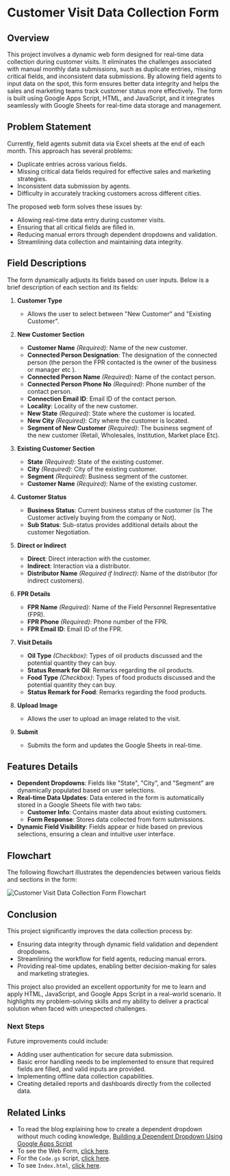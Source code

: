 # Customer Visit Data Collection Form

## Overview
This project involves a dynamic web form designed for real-time data collection during customer visits. It eliminates the challenges associated with manual monthly data submissions, such as duplicate entries, missing critical fields, and inconsistent data submissions. By allowing field agents to input data on the spot, this form ensures better data integrity and helps the sales and marketing teams track customer status more effectively. The form is built using Google Apps Script, HTML, and JavaScript, and it integrates seamlessly with Google Sheets for real-time data storage and management.

## Problem Statement
Currently, field agents submit data via Excel sheets at the end of each month. This approach has several problems:
- Duplicate entries across various fields.
- Missing critical data fields required for effective sales and marketing strategies.
- Inconsistent data submission by agents.
- Difficulty in accurately tracking customers across different cities.

The proposed web form solves these issues by:
- Allowing real-time data entry during customer visits.
- Ensuring that all critical fields are filled in.
- Reducing manual errors through dependent dropdowns and validation.
- Streamlining data collection and maintaining data integrity.

## Field Descriptions
The form dynamically adjusts its fields based on user inputs. Below is a brief description of each section and its fields:

1. **Customer Type**
   - Allows the user to select between "New Customer" and "Existing Customer".

2. **New Customer Section**
   - **Customer Name** *(Required)*: Name of the new customer.
   - **Connected Person Designation**: The designation of the connected person (the person the FPR contacted is the owner of the business or manager etc ).
   - **Connected Person Name** *(Required)*: Name of the contact person.
   - **Connected Person Phone No** *(Required)*: Phone number of the contact person.
   - **Connection Email ID**: Email ID of the contact person.
   - **Locality**: Locality of the new customer.
   - **New State** *(Required)*: State where the customer is located.
   - **New City** *(Required)*: City where the customer is located.
   - **Segment of New Customer** *(Required)*: The business segment of the new customer (Retail, Wholesales, Institution, Market place Etc).

3. **Existing Customer Section**
   - **State** *(Required)*: State of the existing customer.
   - **City** *(Required)*: City of the existing customer.
   - **Segment** *(Required)*: Business segment of the customer.
   - **Customer Name** *(Required)*: Name of the existing customer.

4. **Customer Status**
   - **Business Status**: Current business status of the customer (is The Customer actively buying from the company or Not).
   - **Sub Status**: Sub-status provides additional details about the customer Negotiation.

5. **Direct or Indirect**
   - **Direct**: Direct interaction with the customer.
   - **Indirect**: Interaction via a distributor.
   - **Distributor Name** *(Required if Indirect)*: Name of the distributor (for indirect customers).

6. **FPR Details**
   - **FPR Name** *(Required)*: Name of the Field Personnel Representative (FPR).
   - **FPR Phone** *(Required)*: Phone number of the FPR.
   - **FPR Email ID**: Email ID of the FPR.

7. **Visit Details**
   - **Oil Type** *(Checkbox)*: Types of oil products discussed and the potential quantity they can buy.
   - **Status Remark for Oil**: Remarks regarding the oil products.
   - **Food Type** *(Checkbox)*: Types of food products discussed and the potential quantity they can buy.
   - **Status Remark for Food**: Remarks regarding the food products.

8. **Upload Image**
   - Allows the user to upload an image related to the visit.

9. **Submit**
   - Submits the form and updates the Google Sheets in real-time.

## Features Details
- **Dependent Dropdowns**: Fields like "State", "City", and "Segment" are dynamically populated based on user selections.
- **Real-time Data Updates**: Data entered in the form is automatically stored in a Google Sheets file with two tabs:
  - **Customer Info**: Contains master data about existing customers.
  - **Form Response**: Stores data collected from form submissions.
- **Dynamic Field Visibility**: Fields appear or hide based on previous selections, ensuring a clean and intuitive user interface.

## Flowchart
The following flowchart illustrates the dependencies between various fields and sections in the form:

![Customer Visit Data Collection Form Flowchart](https://github.com/SBOSE550/Market-Visit-Data-Collection-Form/blob/main/Customer%20Visit%20Data%20Collection%20Form%20Flowchart.jpg)


## Conclusion
This project significantly improves the data collection process by:
- Ensuring data integrity through dynamic field validation and dependent dropdowns.
- Streamlining the workflow for field agents, reducing manual errors.
- Providing real-time updates, enabling better decision-making for sales and marketing strategies.

This project also provided an excellent opportunity for me to learn and apply HTML, JavaScript, and Google Apps Script in a real-world scenario. It highlights my problem-solving skills and my ability to deliver a practical solution when faced with unexpected challenges.

### Next Steps
Future improvements could include:
- Adding user authentication for secure data submission.
- Basic error handling needs to be implemented to ensure that required fields are filled, and valid inputs are provided.
- Implementing offline data collection capabilities.
- Creating detailed reports and dashboards directly from the collected data.

## Related Links
- To read the blog explaining how to create a dependent dropdown without much coding knowledge, [Building a Dependent Dropdown Using Google Apps Script](https://medium.com/@soumyadeepbose550/building-a-dynamic-data-collection-form-using-google-apps-script-643e297d0d0c)
- To see the Web Form, [click here]().
- For the `Code.gs` script, [click here](https://github.com/SBOSE550/Customer-Visit-Data-Collection-Form/blob/main/Code.gs).
- To see `Index.html`, [click here](https://github.com/SBOSE550/Customer-Visit-Data-Collection-Form/blob/main/Index.html).  
  
